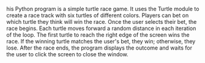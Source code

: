 his Python program is a simple turtle race game. It uses the Turtle module to create a race track with six turtles of different colors. Players can bet on which turtle they think will win the race. Once the user selects their bet, the race begins. Each turtle moves forward a random distance in each iteration of the loop. The first turtle to reach the right edge of the screen wins the race. If the winning turtle matches the user's bet, they win; otherwise, they lose. After the race ends, the program displays the outcome and waits for the user to click the screen to close the window.
